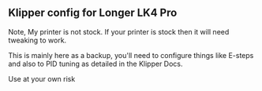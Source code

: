 ## Klipper config for Longer LK4 Pro

Note, My printer is not stock. If your printer is stock then it will need tweaking to work.

This is mainly here as a backup, you'll need to configure things like E-steps and also to PID tuning as detailed in the Klipper Docs.

Use at your own risk
